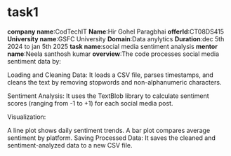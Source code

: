 # task1
**company name**:CodTechIT
**Name**:Hir Gohel Paragbhai
**offerId**:CT08DS415
**University name**:GSFC University
**Domain**:Data anylytics
**Duration**:dec 5th 2024 to jan 5th 2025
**task name**:social media sentiment analysis
**mentor name**:Neela santhosh kumar
**overview**:The code processes social media sentiment data by:

Loading and Cleaning Data: It loads a CSV file, parses timestamps, and cleans the text by removing stopwords and non-alphanumeric characters.

Sentiment Analysis: It uses the TextBlob library to calculate sentiment scores (ranging from -1 to +1) for each social media post.

Visualization:

A line plot shows daily sentiment trends.
A bar plot compares average sentiment by platform.
Saving Processed Data: It saves the cleaned and sentiment-analyzed data to a new CSV file.
